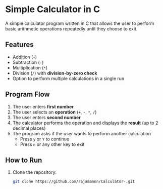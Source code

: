 # Simple Calculator in C

A simple calculator program written in C that allows the user to perform basic arithmetic operations repeatedly until they choose to exit.

##  Features
- Addition (`+`)
- Subtraction (`-`)
- Multiplication (`*`)
- Division (`/`) with **division-by-zero check**
- Option to perform multiple calculations in a single run

##  Program Flow
1. The user enters **first number**
2. The user selects an **operation** (`+`, `-`, `*`, `/`)
3. The user enters **second number**
4. The calculator performs the operation and displays the **result** (up to 2 decimal places)
5. The program asks if the user wants to perform another calculation  
   - Press `y` or `Y` to continue  
   - Press `n` or any other key to exit  

##  How to Run
1. Clone the repository:
   ```bash
   git clone https://github.com/rajamannn/Calculator-.git
